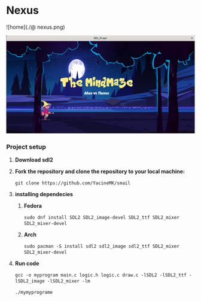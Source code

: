 # Nexus

![home](./@ nexus.png)

![game](./@Nexus.png)

### Project setup

1. **Download sdl2**

2. **Fork the repository and clone the repository to your local machine:**

   ```shell
   git clone https://github.com/YacineMK/smail
   ```
3. **installing dependecies**
   1. **Fedora**
      ```shell
      sudo dnf install SDL2 SDL2_image-devel SDL2_ttf SDL2_mixer SDL2_mixer-devel
      ```

   3. **Arch**
      ```shell
      sudo pacman -S install sdl2 sdl2_image sdl2_ttf SDL2_mixer SDL2_mixer-devel
      ```
5. **Run code**

   ```shell
   gcc -o myprogram main.c logic.h logic.c draw.c -lSDL2 -lSDL2_ttf -lSDL2_image -lSDL2_mixer -lm
   ```

   ```shell
   ./mymyprograme
   ```

